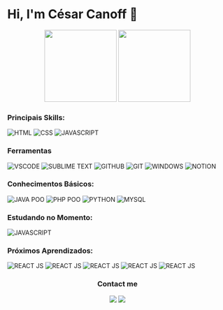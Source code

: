 # Hi, I'm César Canoff 👋

<div align="center">
 <img height="165em" src="https://github-readme-stats.vercel.app/api?username=C7000&show_icons=true&theme=tokyonight&include_all_commits=true&count_private=true&bg_color=05122A&icon_color=1572B6&text_color=FFFFFF&border_color=1572B6&title_color=1572B6" />
 <img height="165em" src="https://github-readme-stats.vercel.app/api/top-langs/?username=c7000&layout=compact&bg_color=05122A&icon_color=EB373C&text_color=ffffff&border_color=1572B6&title_color=1572B6">
</div>



<h3>Principais Skills:</h3>

![HTML](https://img.shields.io/badge/HTML-05122A?style=for-the-badge&logo=html5&logoColor=f25320)
![CSS](https://img.shields.io/badge/CSS-05122A?&style=for-the-badge&logo=css3&logoColor=1572B6)
![JAVASCRIPT](https://img.shields.io/badge/JavaScript-05122A?style=for-the-badge&logo=javascript&logoColor=F7DF1E)

<h3>Ferramentas</h3>

![VSCODE](https://img.shields.io/badge/Visual_Studio_Code-05122A?style=for-the-badge&logo=visual%20studio%20code&logoColor=1572B6)
![SUBLIME TEXT](https://img.shields.io/badge/sublime_text-05122A.svg?&style=for-the-badge&logo=sublime-text&logoColor=important)
![GITHUB](https://img.shields.io/badge/GitHub-05122A?style=for-the-badge&logo=github&logoColor=white)
![GIT](https://img.shields.io/badge/Git-05122A?style=for-the-badge&logo=git&logoColor=E44C30)
![WINDOWS](https://img.shields.io/badge/Windows-05122A?style=for-the-badge&logo=windows&logoColor=096ABB)
![NOTION](https://img.shields.io/badge/Notion-05122A?style=for-the-badge&logo=notion&logoColor=white)

<h3>Conhecimentos Básicos:</h3>

![JAVA POO](https://img.shields.io/badge/Java_POO-05122A?style=for-the-badge&logo=java&logoColor=E22829)
![PHP POO](https://img.shields.io/badge/PHP_POO-05122A?style=for-the-badge&logo=php&logoColor=7175AA)
![PYTHON](https://img.shields.io/badge/Python-05122A?style=for-the-badge&logo=python&logoColor=096ABB)
![MYSQL](https://img.shields.io/badge/MySQL-05122A?style=for-the-badge&logo=mysql&logoColor=1572B6)

<h3>Estudando no Momento:</h3>

![JAVASCRIPT](https://img.shields.io/badge/JavaScript-05122A?style=for-the-badge&logo=javascript&logoColor=F7DF1E)

<h3>Próximos Aprendizados:</h3>

![REACT JS](https://img.shields.io/badge/React-05122A?style=for-the-badge&logo=react&logoColor=61DAFB)
![REACT JS](https://img.shields.io/badge/AngularJS-05122A?style=for-the-badge&logo=angularjs&logoColor=D82736)
![REACT JS](https://img.shields.io/badge/jQuery-05122A?style=for-the-badge&logo=jquery&logoColor=white)
![REACT JS](https://img.shields.io/badge/Django-05122A?style=for-the-badge&logo=django&logoColor=white)
![REACT JS](https://img.shields.io/badge/firebase-05122A?style=for-the-badge&logo=firebase&logoColor=F7DF1E)


<div align="center">
 <h3> Contact me </h3>
 <a href="mailto:canoff.cesar@gmail.com"><img src="https://img.shields.io/badge/canoff.cesar@gmail.com-05122A?style=for-the-badge&logo=gmail&logoColor=E70001"></a>
 <a href="https://www.linkedin.com/in/cesarcanoff/"><img src="https://img.shields.io/badge/CesarCanoff-05122A?style=for-the-badge&logo=linkedin&logoColor=0073b0"></a>
</div>
